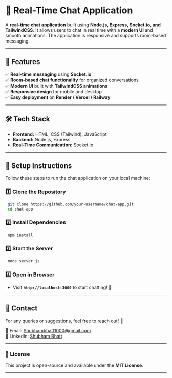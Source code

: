# 💬 Real-Time Chat Application

A **real-time chat application** built using **Node.js, Express, Socket.io, and TailwindCSS**. It allows users to chat in real time with a **modern UI** and smooth animations. The application is responsive and supports room-based messaging.

---

## 🚀 Features

✅ **Real-time messaging** using **Socket.io**  
✅ **Room-based chat functionality** for organized conversations  
✅ **Modern UI** built with **TailwindCSS animations**  
✅ **Responsive design** for mobile and desktop  
✅ **Easy deployment** on **Render / Vercel / Railway**  

---

## 🛠 Tech Stack

- **Frontend:** HTML, CSS (Tailwind), JavaScript  
- **Backend:** Node.js, Express  
- **Real-Time Communication:** Socket.io  

---

## 📌 Setup Instructions

Follow these steps to run the chat application on your local machine:

### **1️⃣ Clone the Repository**
```sh
 git clone https://github.com/your-username/chat-app.git
 cd chat-app
```

### **2️⃣ Install Dependencies**
```sh
 npm install
```

### **3️⃣ Start the Server**
```sh
 node server.js
```

### **4️⃣ Open in Browser**
- Visit **`http://localhost:3000`** to start chatting! 🎉  

---


## 📩 Contact
For any queries or suggestions, feel free to reach out! 🚀

📧 Email: [Shubhambhatt1000@gmail.com](mailto:Shubhambhatt1000@gmail.com)  
🔗 LinkedIn: [Shubham Bhatt](https://www.linkedin.com/in/codingshubham)  

---

### 📜 License
This project is open-source and available under the **MIT License**.

---
